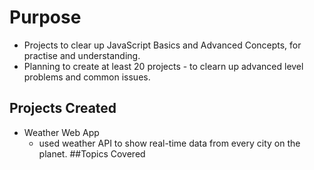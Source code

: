 # Purpose
 - Projects to clear up JavaScript Basics and Advanced Concepts, for practise and understanding.
 - Planning to create at least 20 projects - to clearn up advanced level problems and common issues.

## Projects Created
 - Weather Web App
    - used weather API to show real-time data from every city on the planet.
##Topics Covered
